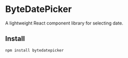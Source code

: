 # ByteDatePicker

A lightweight React component library for selecting date.

## Install

```bash
npm install bytedatepicker
